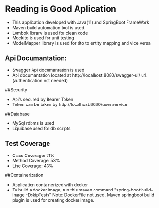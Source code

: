 # Reading is Good Aplication
- This application developed with Java(11) and SpringBoot FrameWork
- Maven build automation tool is used.
- Lombok library is used for clean code
- Mockito is used for unit testing
- ModelMapper library is used for dto to entity mapping and vice versa
## Api Documantation:
- Swagger Api documantation is used
- Api documantation located at http://localhost:8080/swagger-ui/ url. (authentication not needed)

##Security
- Api’s secured by Bearer Token
- Token can be taken by http://localhost:8080/user service

##Database
- MySql rdbms is used
- Liquibase used for db scripts

## Test Coverage
- Class Coverage: 71%
- Method Coverage: 53%
- Line Coverage: 43%

##Containerization
- Application containerized with docker
- To build a docker image, run this maven command "spring-boot:build-image -DskipTests"
Note: DockerFile not used. Maven springboot build plugin is used for creating docker image.



